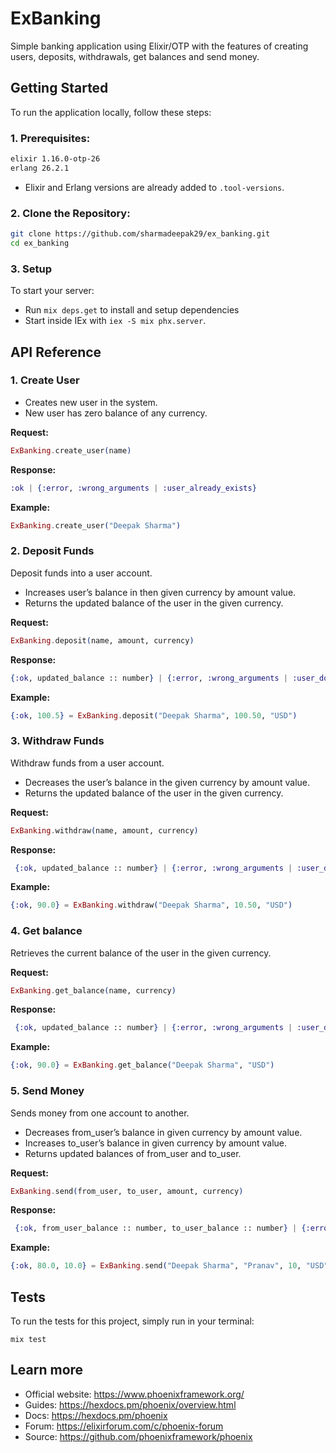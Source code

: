 # ExBanking
Simple banking application using Elixir/OTP with the features of creating users, deposits, withdrawals, get balances and send money.

## Getting Started

To run the application locally, follow these steps:

### 1. Prerequisites:
   ```bash
   elixir 1.16.0-otp-26
   erlang 26.2.1
   ```
* Elixir and Erlang versions are already added to `.tool-versions`.

### 2. Clone the Repository:
   ```bash
   git clone https://github.com/sharmadeepak29/ex_banking.git
   cd ex_banking
   ```
### 3. Setup
To start your server:
-  Run `mix deps.get` to install and setup dependencies
-  Start inside IEx with `iex -S mix phx.server`.


## API Reference

### 1. Create User
- Creates new user in the system.
- New user has zero balance of any currency.

**Request:**

```elixir
ExBanking.create_user(name)
```

**Response:**

```elixir
:ok | {:error, :wrong_arguments | :user_already_exists}
```

**Example:**
```elixir
ExBanking.create_user("Deepak Sharma")
```

### 2. Deposit Funds

Deposit funds into a user account.
- Increases user’s balance in then given currency by amount value.
- Returns the updated balance of the user in the given currency.

**Request:**

```elixir
ExBanking.deposit(name, amount, currency)
```

**Response:**

```elixir
{:ok, updated_balance :: number} | {:error, :wrong_arguments | :user_does_not_exist | :too_many_requests_to_user}
```

**Example:**
```elixir
{:ok, 100.5} = ExBanking.deposit("Deepak Sharma", 100.50, "USD")
```

### 3. Withdraw Funds

Withdraw funds from a user account.
- Decreases the user’s balance in the given currency by amount value.
- Returns the updated balance of the user in the given currency.

**Request:**

```elixir
ExBanking.withdraw(name, amount, currency)
```

**Response:**

```elixir
 {:ok, updated_balance :: number} | {:error, :wrong_arguments | :user_does_not_exist | :not_enough_money | :too_many_requests_to_user}
```

**Example:**
```elixir
{:ok, 90.0} = ExBanking.withdraw("Deepak Sharma", 10.50, "USD")
```

### 4. Get balance

Retrieves the current balance of the user in the given currency.

**Request:**

```elixir
ExBanking.get_balance(name, currency)
```

**Response:**

```elixir
 {:ok, updated_balance :: number} | {:error, :wrong_arguments | :user_does_not_exist | :too_many_requests_to_user}
```

**Example:**
```elixir
{:ok, 90.0} = ExBanking.get_balance("Deepak Sharma", "USD")
```

### 5. Send Money

Sends money from one account to another.
- Decreases from_user’s balance in given currency by amount value.
- Increases to_user’s balance in given currency by amount value.
- Returns updated balances of from_user and to_user.

**Request:**

```elixir
ExBanking.send(from_user, to_user, amount, currency)
```

**Response:**

```elixir
 {:ok, from_user_balance :: number, to_user_balance :: number} | {:error, :wrong_arguments | :not_enough_money | :sender_does_not_exist | :receiver_does_not_exist | :too_many_requests_to_sender | :too_many_requests_to_receiver}
```

**Example:**
```elixir
{:ok, 80.0, 10.0} = ExBanking.send("Deepak Sharma", "Pranav", 10, "USD")
```


## Tests

To run the tests for this project, simply run in your terminal:

```shell
mix test
```

## Learn more

  * Official website: https://www.phoenixframework.org/
  * Guides: https://hexdocs.pm/phoenix/overview.html
  * Docs: https://hexdocs.pm/phoenix
  * Forum: https://elixirforum.com/c/phoenix-forum
  * Source: https://github.com/phoenixframework/phoenix